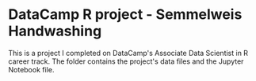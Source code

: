 # DataCamp R project - Semmelweis Handwashing
This is a project I completed on DataCamp's Associate Data Scientist in R career track.
The folder contains the project's data files and the Jupyter Notebook file.
